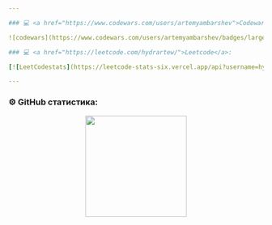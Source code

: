 ```yaml
---

### 💻 <a href="https://www.codewars.com/users/artemyambarshev">Codewars</a>:

![codewars](https://www.codewars.com/users/artemyambarshev/badges/large)

### 💻 <a href="https://leetcode.com/hydrartew/">Leetcode</a>:

[![LeetCodestats](https://leetcode-stats-six.vercel.app/api?username=hydrartew&theme=dark)](https://leetcode.com/hydrartew/)

---
```


### ⚙️ GitHub статистика:

<div align="center">
    <img height="200px" src="https://github-readme-streak-stats.herokuapp.com/?user=hydrartew&theme=dark"/>
</div>
